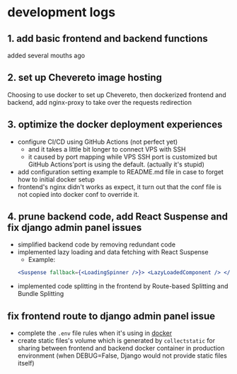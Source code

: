 # development logs

## 1. add basic frontend and backend functions

added several mouths ago

## 2. set up Chevereto image hosting

Choosing to use docker to set up Chevereto, then dockerized frontend and backend, add nginx-proxy to take over the requests redirection

## 3. optimize the docker deployment experiences

- configure CI/CD using GitHub Actions (not perfect yet)
    - and it takes a little bit longer to connect VPS with SSH
    - it caused by port mapping while VPS SSH port is customized but GitHub Actions'port is using the default. (actually it's stupid)
- add configuration setting example to README.md file in case to forget how to initial docker setup
- frontend's nginx didn't works as expect, it turn out that the conf file is not copied into docker conf to override it.

## 4. prune backend code, add React Suspense and fix django admin panel issues

- simplified backend code by removing redundant code
- implemented lazy loading and data fetching with React Suspense
    - Example: 
    ```jsx
    <Suspense fallback={<LoadingSpinner />}> <LazyLoadedComponent /> </Suspense>
    ```
- implemented code splitting in the frontend by Route-based Splitting and Bundle Splitting

## fix frontend route to django admin panel issue

- complete the `.env` file rules when it's using in [docker](https://docs.docker.com/compose/how-tos/environment-variables/set-environment-variables/)
- create static files's volume which is generated by `collectstatic` for sharing between frontend and backend docker container in production environment (when DEBUG=False, Django would not provide static files itself)
